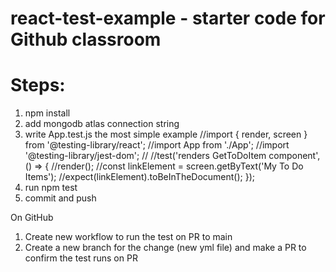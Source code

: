 # react-test-example - starter code for Github classroom

# Steps:
1. npm install
2. add mongodb atlas connection string
3. write App.test.js
the most simple example
    //import { render, screen } from '@testing-library/react';
    //import App from './App';
    //import '@testing-library/jest-dom';
    //
    //test('renders GetToDoItem component', () => {
	//render(<App />);
	//const linkElement = screen.getByText('My To Do Items');
	//expect(linkElement).toBeInTheDocument();
});
4. run npm test
5. commit and push

On GitHub
1. Create new workflow to run the test on PR to main
2. Create a new branch for the change (new yml file) and make a PR to confirm the test runs on PR

